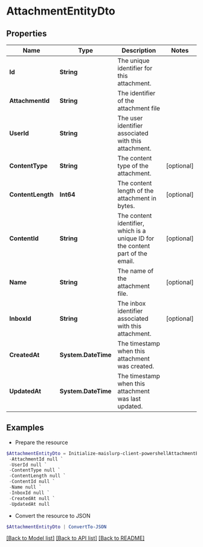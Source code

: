 # AttachmentEntityDto
## Properties

Name | Type | Description | Notes
------------ | ------------- | ------------- | -------------
**Id** | **String** | The unique identifier for this attachment. | 
**AttachmentId** | **String** | The identifier of the attachment file | 
**UserId** | **String** | The user identifier associated with this attachment. | 
**ContentType** | **String** | The content type of the attachment. | [optional] 
**ContentLength** | **Int64** | The content length of the attachment in bytes. | [optional] 
**ContentId** | **String** | The content identifier, which is a unique ID for the content part of the email. | [optional] 
**Name** | **String** | The name of the attachment file. | [optional] 
**InboxId** | **String** | The inbox identifier associated with this attachment. | [optional] 
**CreatedAt** | **System.DateTime** | The timestamp when this attachment was created. | 
**UpdatedAt** | **System.DateTime** | The timestamp when this attachment was last updated. | 

## Examples

- Prepare the resource
```powershell
$AttachmentEntityDto = Initialize-maislurp-client-powershellAttachmentEntityDto  -Id null `
 -AttachmentId null `
 -UserId null `
 -ContentType null `
 -ContentLength null `
 -ContentId null `
 -Name null `
 -InboxId null `
 -CreatedAt null `
 -UpdatedAt null
```

- Convert the resource to JSON
```powershell
$AttachmentEntityDto | ConvertTo-JSON
```

[[Back to Model list]](../README#documentation-for-models) [[Back to API list]](../README#documentation-for-api-endpoints) [[Back to README]](../README)

